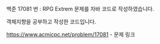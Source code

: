 백준 17081 번 : RPG Extrem 문제를 자바 코드로 작성하였습니다.

객체지향을 공부하고 작성한 코드입니다.

https://www.acmicpc.net/problem/17081 - 문제 링크
